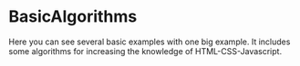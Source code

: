 # BasicAlgorithms
Here you can see several basic examples with one big example. It includes some algorithms for increasing the knowledge of HTML-CSS-Javascript.
